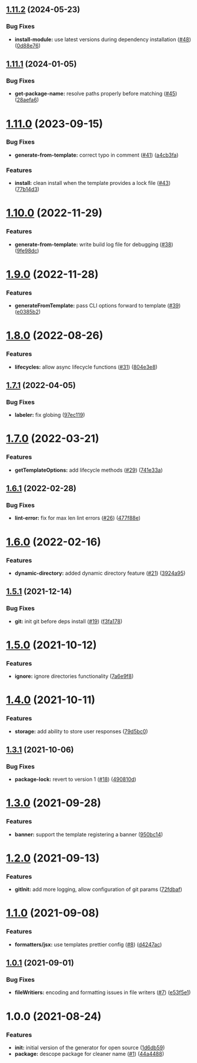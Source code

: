 ## [1.11.2](https://github.com/americanexpress/create-using-template/compare/v1.11.1...v1.11.2) (2024-05-23)


### Bug Fixes

* **install-module:** use latest versions during dependency installation ([#48](https://github.com/americanexpress/create-using-template/issues/48)) ([0d88e76](https://github.com/americanexpress/create-using-template/commit/0d88e76a98466f45c562357c9119eb161c4bc940))

## [1.11.1](https://github.com/americanexpress/create-using-template/compare/v1.11.0...v1.11.1) (2024-01-05)


### Bug Fixes

* **get-package-name:** resolve paths properly before matching ([#45](https://github.com/americanexpress/create-using-template/issues/45)) ([28aefa6](https://github.com/americanexpress/create-using-template/commit/28aefa6bcfc6b10b7b0aa9dbc045bb53e7f6b319))

# [1.11.0](https://github.com/americanexpress/create-using-template/compare/v1.10.0...v1.11.0) (2023-09-15)


### Bug Fixes

* **generate-from-template:** correct typo in comment ([#41](https://github.com/americanexpress/create-using-template/issues/41)) ([a4cb3fa](https://github.com/americanexpress/create-using-template/commit/a4cb3fa554239f5fa3e2918ca8dce044fcc6a723))


### Features

* **install:** clean install when the template provides a lock file ([#43](https://github.com/americanexpress/create-using-template/issues/43)) ([77b14d3](https://github.com/americanexpress/create-using-template/commit/77b14d32aae366a49b0551df2bc7f80d06eab235))

# [1.10.0](https://github.com/americanexpress/create-using-template/compare/v1.9.0...v1.10.0) (2022-11-29)


### Features

* **generate-from-template:** write build log file for debugging ([#38](https://github.com/americanexpress/create-using-template/issues/38)) ([9fe98dc](https://github.com/americanexpress/create-using-template/commit/9fe98dca533c2e971e6a20f673c09253c880b9dd))

# [1.9.0](https://github.com/americanexpress/create-using-template/compare/v1.8.0...v1.9.0) (2022-11-28)


### Features

* **generateFromTemplate:** pass CLI options forward to template ([#39](https://github.com/americanexpress/create-using-template/issues/39)) ([e0385b2](https://github.com/americanexpress/create-using-template/commit/e0385b258372a89c87cda13f90bfab72854ee7d3))

# [1.8.0](https://github.com/americanexpress/create-using-template/compare/v1.7.1...v1.8.0) (2022-08-26)


### Features

* **lifecycles:** allow async lifecycle functions ([#31](https://github.com/americanexpress/create-using-template/issues/31)) ([804e3e8](https://github.com/americanexpress/create-using-template/commit/804e3e8bfd17beec209308ab8af6a1365d26d474))

## [1.7.1](https://github.com/americanexpress/create-using-template/compare/v1.7.0...v1.7.1) (2022-04-05)


### Bug Fixes

* **labeler:** fix globing ([97ec119](https://github.com/americanexpress/create-using-template/commit/97ec1194e9e0a99e4d00546541e44ecc1989584d))

# [1.7.0](https://github.com/americanexpress/create-using-template/compare/v1.6.1...v1.7.0) (2022-03-21)


### Features

* **getTemplateOptions:** add lifecycle methods ([#29](https://github.com/americanexpress/create-using-template/issues/29)) ([741e33a](https://github.com/americanexpress/create-using-template/commit/741e33a468ae6656f22fc966c2e14498445809ff))

## [1.6.1](https://github.com/americanexpress/create-using-template/compare/v1.6.0...v1.6.1) (2022-02-28)


### Bug Fixes

* **lint-error:** fix for max len lint errors ([#26](https://github.com/americanexpress/create-using-template/issues/26)) ([477f88e](https://github.com/americanexpress/create-using-template/commit/477f88e054abfafa2ac19e3599f4eab87ce96054))

# [1.6.0](https://github.com/americanexpress/create-using-template/compare/v1.5.1...v1.6.0) (2022-02-16)


### Features

* **dynamic-directory:** added dynamic directory feature ([#21](https://github.com/americanexpress/create-using-template/issues/21)) ([3924a95](https://github.com/americanexpress/create-using-template/commit/3924a95b50e02618efefa978b138c97f06db1bdd))

## [1.5.1](https://github.com/americanexpress/create-using-template/compare/v1.5.0...v1.5.1) (2021-12-14)


### Bug Fixes

* **git:** init git before deps install ([#19](https://github.com/americanexpress/create-using-template/issues/19)) ([f3fa178](https://github.com/americanexpress/create-using-template/commit/f3fa1785aeb0cd59634041cbf04bfcc8c7a1b11c))

# [1.5.0](https://github.com/americanexpress/create-using-template/compare/v1.4.0...v1.5.0) (2021-10-12)


### Features

* **ignore:** ignore directories functionality ([7a6e9f8](https://github.com/americanexpress/create-using-template/commit/7a6e9f888128cd32ee4a20b7263c62ab9bb43d55))

# [1.4.0](https://github.com/americanexpress/create-using-template/compare/v1.3.1...v1.4.0) (2021-10-11)


### Features

* **storage:** add ability to store user responses ([79d5bc0](https://github.com/americanexpress/create-using-template/commit/79d5bc078a0359f54a8f7b5e3ccc695b2093aecd))

## [1.3.1](https://github.com/americanexpress/create-using-template/compare/v1.3.0...v1.3.1) (2021-10-06)


### Bug Fixes

* **package-lock:** revert to version 1 ([#18](https://github.com/americanexpress/create-using-template/issues/18)) ([490810d](https://github.com/americanexpress/create-using-template/commit/490810d303243e2bbd7461d575d1e093ab6362fe))

# [1.3.0](https://github.com/americanexpress/create-using-template/compare/v1.2.0...v1.3.0) (2021-09-28)


### Features

* **banner:** support the template registering a banner ([950bc14](https://github.com/americanexpress/create-using-template/commit/950bc14256050dd9805d2bcfae87b0ef1aea2d23))

# [1.2.0](https://github.com/americanexpress/create-using-template/compare/v1.1.0...v1.2.0) (2021-09-13)


### Features

* **gitInit:** add more logging, allow configuration of git params ([72fdbaf](https://github.com/americanexpress/create-using-template/commit/72fdbafa8e8ee75ece2d11e85dc54b67400ec173))

# [1.1.0](https://github.com/americanexpress/create-using-template/compare/v1.0.1...v1.1.0) (2021-09-08)


### Features

* **formatters/jsx:** use templates prettier config ([#8](https://github.com/americanexpress/create-using-template/issues/8)) ([d4247ac](https://github.com/americanexpress/create-using-template/commit/d4247ac7f232a64b3fc9fa47164415f7b6f4736c))

## [1.0.1](https://github.com/americanexpress/create-using-template/compare/v1.0.0...v1.0.1) (2021-09-01)


### Bug Fixes

* **fileWritiers:** encoding and formatting issues in file writers ([#7](https://github.com/americanexpress/create-using-template/issues/7)) ([e53f5e1](https://github.com/americanexpress/create-using-template/commit/e53f5e1b82bfae9f9826f22339cd8e0db81b8d1d))

# 1.0.0 (2021-08-24)


### Features

* **init:** initial version of the generator for open source ([1d6db59](https://github.com/americanexpress/create-using-template/commit/1d6db59205ee113e5a57266cfc718af60a814614))
* **package:** descope package for cleaner name ([#1](https://github.com/americanexpress/create-using-template/issues/1)) ([44a4488](https://github.com/americanexpress/create-using-template/commit/44a448816f9bfa85ce23de011358a872fa03fbff))
